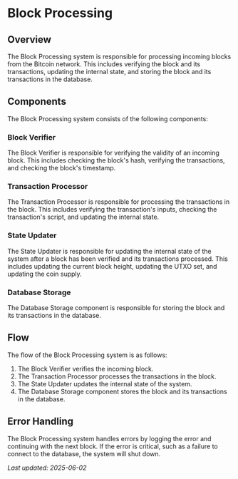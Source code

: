 # Block Processing

## Overview
The Block Processing system is responsible for processing incoming blocks from the Bitcoin network. This includes verifying the block and its transactions, updating the internal state, and storing the block and its transactions in the database.

## Components
The Block Processing system consists of the following components:

### Block Verifier
The Block Verifier is responsible for verifying the validity of an incoming block. This includes checking the block's hash, verifying the transactions, and checking the block's timestamp.

### Transaction Processor
The Transaction Processor is responsible for processing the transactions in the block. This includes verifying the transaction's inputs, checking the transaction's script, and updating the internal state.

### State Updater
The State Updater is responsible for updating the internal state of the system after a block has been verified and its transactions processed. This includes updating the current block height, updating the UTXO set, and updating the coin supply.

### Database Storage
The Database Storage component is responsible for storing the block and its transactions in the database.

## Flow
The flow of the Block Processing system is as follows:

1. The Block Verifier verifies the incoming block.
2. The Transaction Processor processes the transactions in the block.
3. The State Updater updates the internal state of the system.
4. The Database Storage component stores the block and its transactions in the database.

## Error Handling
The Block Processing system handles errors by logging the error and continuing with the next block. If the error is critical, such as a failure to connect to the database, the system will shut down.

*Last updated: 2025-06-02*

